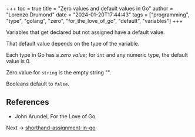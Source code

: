 +++
toc = true
title = "Zero values and default values in Go"
author = "Lorenzo Drumond"
date = "2024-01-20T17:44:43"
tags = ["programming",  "type",  "golang",  "zero",  "for_the_love_of_go",  "default",  "variables"]
+++


Variables that get declared but not assigned have a default value.

That default value depends on the type of the variable.

Each type in Go has a _zero value_; for `int` and any numeric type, the default value is 0.

Zero value for `string` is the empty string "".

Booleans default to `false`.

## References
- John Arundel, For the Love of Go

Next -> [shorthand-assignment-in-go](/wiki/shorthand-assignment-in-go/)
